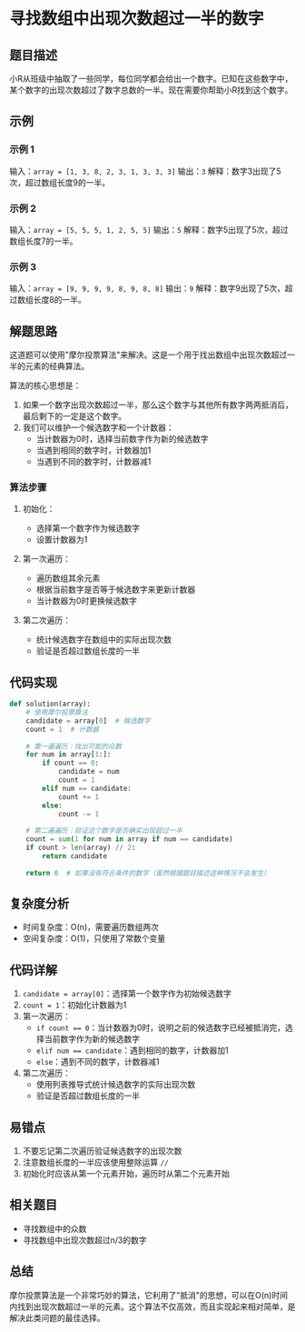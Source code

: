 # 寻找数组中出现次数超过一半的数字

## 题目描述
小R从班级中抽取了一些同学，每位同学都会给出一个数字。已知在这些数字中，某个数字的出现次数超过了数字总数的一半。现在需要你帮助小R找到这个数字。

## 示例
### 示例 1
输入：`array = [1, 3, 8, 2, 3, 1, 3, 3, 3]`
输出：`3`
解释：数字3出现了5次，超过数组长度9的一半。

### 示例 2
输入：`array = [5, 5, 5, 1, 2, 5, 5]`
输出：`5`
解释：数字5出现了5次，超过数组长度7的一半。

### 示例 3
输入：`array = [9, 9, 9, 9, 8, 9, 8, 8]`
输出：`9`
解释：数字9出现了5次，超过数组长度8的一半。

## 解题思路
这道题可以使用"摩尔投票算法"来解决。这是一个用于找出数组中出现次数超过一半的元素的经典算法。

算法的核心思想是：
1. 如果一个数字出现次数超过一半，那么这个数字与其他所有数字两两抵消后，最后剩下的一定是这个数字。
2. 我们可以维护一个候选数字和一个计数器：
   - 当计数器为0时，选择当前数字作为新的候选数字
   - 当遇到相同的数字时，计数器加1
   - 当遇到不同的数字时，计数器减1

### 算法步骤
1. 初始化：
   - 选择第一个数字作为候选数字
   - 设置计数器为1

2. 第一次遍历：
   - 遍历数组其余元素
   - 根据当前数字是否等于候选数字来更新计数器
   - 当计数器为0时更换候选数字

3. 第二次遍历：
   - 统计候选数字在数组中的实际出现次数
   - 验证是否超过数组长度的一半

## 代码实现
```python
def solution(array):
    # 使用摩尔投票算法
    candidate = array[0]  # 候选数字
    count = 1  # 计数器
    
    # 第一遍遍历：找出可能的众数
    for num in array[1:]:
        if count == 0:
            candidate = num
            count = 1
        elif num == candidate:
            count += 1
        else:
            count -= 1
    
    # 第二遍遍历：验证这个数字是否确实出现超过一半
    count = sum(1 for num in array if num == candidate)
    if count > len(array) // 2:
        return candidate
    
    return 0  # 如果没有符合条件的数字（虽然根据题目描述这种情况不会发生）
```

## 复杂度分析
- 时间复杂度：O(n)，需要遍历数组两次
- 空间复杂度：O(1)，只使用了常数个变量

## 代码详解
1. `candidate = array[0]`：选择第一个数字作为初始候选数字
2. `count = 1`：初始化计数器为1
3. 第一次遍历：
   - `if count == 0`：当计数器为0时，说明之前的候选数字已经被抵消完，选择当前数字作为新的候选数字
   - `elif num == candidate`：遇到相同的数字，计数器加1
   - `else`：遇到不同的数字，计数器减1
4. 第二次遍历：
   - 使用列表推导式统计候选数字的实际出现次数
   - 验证是否超过数组长度的一半

## 易错点
1. 不要忘记第二次遍历验证候选数字的出现次数
2. 注意数组长度的一半应该使用整除运算 `//`
3. 初始化时应该从第一个元素开始，遍历时从第二个元素开始

## 相关题目
- 寻找数组中的众数
- 寻找数组中出现次数超过n/3的数字

## 总结
摩尔投票算法是一个非常巧妙的算法，它利用了"抵消"的思想，可以在O(n)时间内找到出现次数超过一半的元素。这个算法不仅高效，而且实现起来相对简单，是解决此类问题的最佳选择。
